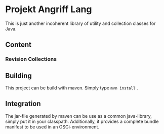 # Projekt Angriff Lang

This is just another incoherent library of utility and collection classes for Java.

## Content

### Revision Collections

## Building

This project can be build with maven. Simply type ```mvn install``` .

## Integration

The jar-file generated by maven can be use as a common java-library, simply put it in your classpath. Additionally, it provides a complete bundle manifest to be used in an OSGi-environment.
